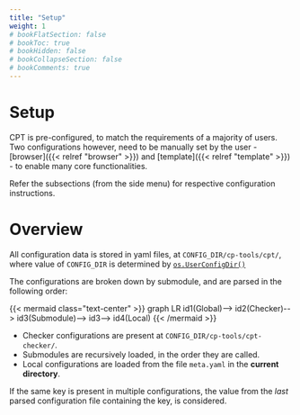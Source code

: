 ```yaml
---
title: "Setup"
weight: 1
# bookFlatSection: false
# bookToc: true
# bookHidden: false
# bookCollapseSection: false
# bookComments: true
---
```


# Setup

CPT is pre-configured, to match the requirements of a majority of users. Two configurations however, need to be manually set by the user - [browser]({{< relref "browser" >}}) and [template]({{< relref "template" >}}) - to enable many core functionalities.

Refer the subsections (from the side menu) for respective configuration instructions.

# Overview

All configuration data is stored in yaml files, at `CONFIG_DIR/cp-tools/cpt/`, where value of `CONFIG_DIR` is determined by [`os.UserConfigDir()`](https://golang.org/pkg/os/#UserConfigDir)

The configurations are broken down by submodule, and are parsed in the following order:

{{< mermaid class="text-center" >}}
graph LR
    id1(Global)-->
    id2(Checker)-->
    id3(Submodule)-->
    id3-->
    id4(Local)
{{< /mermaid >}}

- Checker configurations are present at `CONFIG_DIR/cp-tools/cpt-checker/`.
- Submodules are recursively loaded, in the order they are called.
- Local configurations are loaded from the file `meta.yaml` in the **current directory**.

If the same key is present in multiple configurations, the value from the *last* parsed configuration file containing the key, is considered. 
